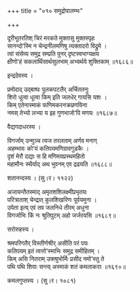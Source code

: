 +++
title = "०१० समुद्रोपालम्भः"

+++


दूरीभूतरतिश् चिरं मरकते मुक्तासु मुक्तस्पृहः  
सानन्दो’स्मि न चेन्द्रनीलमणिषु त्यक्तादरो विद्रुमे ।  
त्वां संसेव्य समुद्र सम्प्रति पुनर् दृष्टस्वभाग्यक्षय  
क्षीणो’हं सकलार्थिसार्थसुलभाम् अभ्यर्थये शुक्तिकाम् ॥१६८६॥  


इन्द्रदेवस्य ।  


प्रमोदाद् उद्बाष्पः पुलकपटलैर् अर्चिततनुः  
शिरो धूत्वा धूत्वा किम् इति जलधेर् गायसि यशः ।  
किम् एतेनास्माकं फणिमकरनक्रप्रणयिना  
नमस् तेभ्यो लभ्या य इह गुणभाजो’पि मणयः ॥१६८७॥  


वैद्यगदाधरस्य ।   


विगर्जाम् उन्मुञ्च त्यज तरलताम् अर्णव मनाग्  
अहम्भावः को’यं कतिपयमणिग्रावगुडकैः ।  
दृशं मेरौ दद्याः स हि मणिमयप्रस्थमहितो  
महामौनः स्थैर्याद् अथ भुवनम् एव द्रढयति ॥१६८८॥  


शतानन्दस्य । (सु।र। ११२२)  


अजायन्तैतस्माद् अमृतशशिलक्ष्मीप्रभृतयः   
परित्राताश् चेन्द्रात् कुलशिखरिणः पूर्वयमुना ।  
उपेता इत्य् एवं तव जलनिधे तीरम् अधुना   
विगर्जाभिः किं नः श्रुतिपुटम् अहो जर्जरयसि ॥१६८९॥  


सरोरुहस्य ।  


श्रमपरिगतैर् विस्तीर्णश्रीर् असीति परं पयः  
कतिपयम् इतं त्वत्तो’स्माभिः समुद्र समीहितम् ।  
किम् असि नितराम् उक्त्षुभोर्मिः प्रसीद नमो’स्तु ते  
पथि पथि शिवाः सन्त्य् अस्माकं शतं कमलाकराः ॥१६९०॥  


कमलगुप्तस्य । (सु।र। १०८१)  

